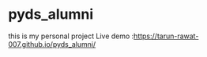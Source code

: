 # pyds_alumni
this is my personal project
Live demo :https://tarun-rawat-007.github.io/pyds_alumni/

